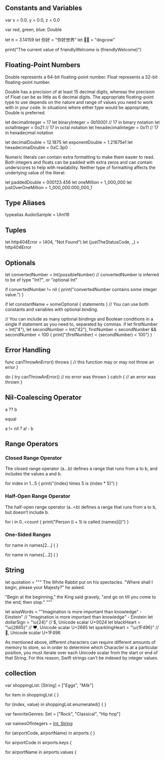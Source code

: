 


## Constants and Variables
var x = 0.0, y = 0.0, z = 0.0

var red, green, blue: Double

let π = 3.14159
let 你好 = "你好世界"
let 🐶🐮 = "dogcow"


print("The current value of friendlyWelcome is \(friendlyWelcome)")



## Floating-Point Numbers

Double represents a 64-bit floating-point number.
Float represents a 32-bit floating-point number.

Double has a precision of at least 15 decimal digits, whereas the precision of Float can be as little as 6 decimal digits. The appropriate floating-point type to use depends on the nature and range of values you need to work with in your code. In situations where either type would be appropriate, Double is preferred.


let decimalInteger = 17
let binaryInteger = 0b10001       // 17 in binary notation
let octalInteger = 0o21           // 17 in octal notation
let hexadecimalInteger = 0x11     // 17 in hexadecimal notation


let decimalDouble = 12.1875
let exponentDouble = 1.21875e1
let hexadecimalDouble = 0xC.3p0


Numeric literals can contain extra formatting to make them easier to read. Both integers and floats can be padded with extra zeros and can contain underscores to help with readability. Neither type of formatting affects the underlying value of the literal:

let paddedDouble = 000123.456
let oneMillion = 1_000_000
let justOverOneMillion = 1_000_000.000_000_1

## Type Aliases

typealias AudioSample = UInt16


## Tuples

let http404Error = (404, "Not Found")
let (justTheStatusCode, _) = http404Error


## Optionals

let convertedNumber = Int(possibleNumber)
// convertedNumber is inferred to be of type "Int?", or "optional Int"

if convertedNumber != nil {
    print("convertedNumber contains some integer value.")
}

if let constantName = someOptional {
    statements
}
// You can use both constants and variables with optional binding. 

// You can include as many optional bindings and Boolean conditions in a single if statement as you need to, separated by commas. 
if let firstNumber = Int("4"), let secondNumber = Int("42"), firstNumber < secondNumber && secondNumber < 100 {
    print("\(firstNumber) < \(secondNumber) < 100")
}


## Error Handling

func canThrowAnError() throws {
    // this function may or may not throw an error
}



do {
    try canThrowAnError()
    // no error was thrown
} catch {
    // an error was thrown
}


## Nil-Coalescing Operator

a ?? b   

equal

a != nil ? a! : b


## Range Operators

### Closed Range Operator

The closed range operator (a...b) defines a range that runs from a to b, and includes the values a and b.

for index in 1...5 {
    print("\(index) times 5 is \(index * 5)")
}

### Half-Open Range Operator

The half-open range operator (a..<b) defines a range that runs from a to b, but doesn’t include b. 

for i in 0..<count {
    print("Person \(i + 1) is called \(names[i])")
}

### One-Sided Ranges

for name in names[2...] {
}

for name in names[...2] {
}



## String

let quotation = """
The White Rabbit put on his spectacles.  "Where shall I begin,
please your Majesty?" he asked.

"Begin at the beginning," the King said gravely, "and go on
till you come to the end; then stop."
"""



let wiseWords = "\"Imagination is more important than knowledge\" - Einstein"
// "Imagination is more important than knowledge" - Einstein
let dollarSign = "\u{24}"        // $,  Unicode scalar U+0024
let blackHeart = "\u{2665}"      // ♥,  Unicode scalar U+2665
let sparklingHeart = "\u{1F496}" // 💖, Unicode scalar U+1F496



As mentioned above, different characters can require different amounts of memory to store, so in order to determine which Character is at a particular position, you must iterate over each Unicode scalar from the start or end of that String. For this reason, Swift strings can’t be indexed by integer values.



## collection

var shoppingList: [String] = ["Eggs", "Milk"]

for item in shoppingList {
}

for (index, value) in shoppingList.enumerated() {
}

var favoriteGenres: Set<String> = ["Rock", "Classical", "Hip hop"]

var namesOfIntegers = [Int: String]()

for (airportCode, airportName) in airports {
}

for airportCode in airports.keys {

for airportName in airports.values {